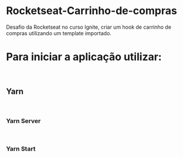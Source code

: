 # Rocketseat-Carrinho-de-compras
Desafio da Rocketseat no curso Ignite, criar um hook de carrinho de compras utilizando um template importado. 

<h1> Para iniciar a aplicação utilizar: </h1><br> 

<h2> Yarn </h2> <br>
<h3> Yarn Server </h3> <br>
<h3> Yarn Start </h3>
